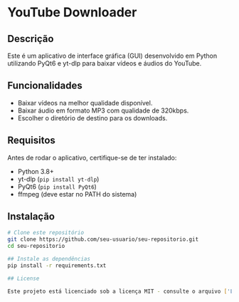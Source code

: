 # YouTube Downloader

## Descrição
Este é um aplicativo de interface gráfica (GUI) desenvolvido em Python utilizando PyQt6 e yt-dlp para baixar vídeos e áudios do YouTube.

## Funcionalidades
- Baixar vídeos na melhor qualidade disponível.
- Baixar áudio em formato MP3 com qualidade de 320kbps.
- Escolher o diretório de destino para os downloads.

## Requisitos
Antes de rodar o aplicativo, certifique-se de ter instalado:
- Python 3.8+
- yt-dlp (`pip install yt-dlp`)
- PyQt6 (`pip install PyQt6`)
- ffmpeg (deve estar no PATH do sistema)

## Instalação
```bash
# Clone este repositório
git clone https://github.com/seu-usuario/seu-repositorio.git
cd seu-repositorio

## Instale as dependências
pip install -r requirements.txt

## License

Este projeto está licenciado sob a licença MIT - consulte o arquivo ['LICENSE'](LICENSE) para mais detalhes.

